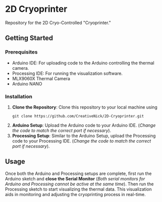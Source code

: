 # 2D Cryoprinter
Repository for the 2D Cryo-Controlled "Cryoprinter."

## Getting Started

### Prerequisites
- Arduino IDE: For uploading code to the Arduino controlling the thermal camera.
- Processing IDE: For running the visualization software.
- MLX9060X Thermal Camera
- Arduino NANO

### Installation
1. **Clone the Repository**: Clone this repository to your local machine using
   ```
   git clone https://github.com/CreativeNick/2D-Cryoprinter.git
   ```
3. **Arduino Setup**: Upload the Arduino code to your Arduino IDE. (_Change the code to match the correct port if necessary_).
4. **Processing Setup**: Similar to the Arduino Setup, upload the Processing code to your Processing IDE. (_Change the code to match the correct port if necessary_).

## Usage

Once both the Arduino and Processing setups are complete, first run the Arduino sketch and **close the Serial Monitor** (_Both serial monitors for Arduino and Processing cannot be active at the same time_). Then run the Processing sketch to start visualizing the thermal data. This visualization aids in monitoring and adjusting the cryoprinting process in real-time.
